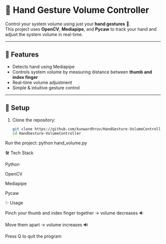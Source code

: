 # 🎵 Hand Gesture Volume Controller

Control your system volume using just your **hand gestures** 👋.  
This project uses **OpenCV**, **Mediapipe**, and **Pycaw** to track your hand and adjust the system volume in real-time.

---

## 🚀 Features
- Detects hand using Mediapipe
- Controls system volume by measuring distance between **thumb and index finger**
- Real-time volume adjustment
- Simple & intuitive gesture control

---

## 📂 Setup
1. Clone the repository:
   ```bash
   git clone https://github.com/kunwardhruv/HandGesture-VolumeController.git
   cd HandGesture-VolumeController

Run the project:
python hand_volume.py



🛠️ Tech Stack

Python

OpenCV

Mediapipe

Pycaw



✨ Usage

Pinch your thumb and index finger together → volume decreases 🔉

Move them apart → volume increases 🔊

Press Q to quit the program